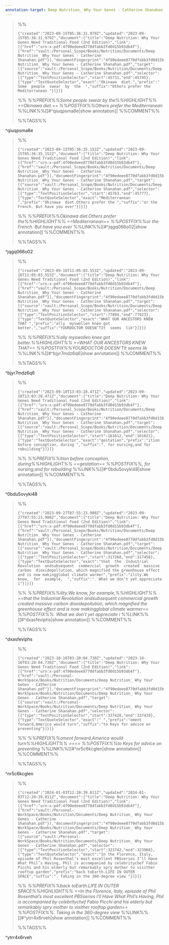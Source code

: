 ```yaml
---
annotation-target: Deep Nutrition_ Why Your Genes - Catherine Shanahan.pdf
---
```



>%%
>```annotation-json
>{"created":"2023-09-15T05:36:31.979Z","updated":"2023-09-15T05:36:31.979Z","document":{"title":"Deep Nutrition: Why Your Genes Need Traditional Food (2nd Edition)","link":[{"href":"urn:x-pdf:4f90edeee8770dfabb3fd0d15b93db4f"},{"href":"vault:/Personal_Scope/Books/Nutrition/Documents/Deep Nutrition_ Why Your Genes - Catherine Shanahan.pdf"}],"documentFingerprint":"4f90edeee8770dfabb3fd0d15b93db4f"},"uri":"vault:/Personal_Scope/Books/Nutrition/Documents/Deep Nutrition_ Why Your Genes - Catherine Shanahan.pdf","target":[{"source":"vault:/Personal_Scope/Books/Nutrition/Documents/Deep Nutrition_ Why Your Genes - Catherine Shanahan.pdf","selector":[{"type":"TextPositionSelector","start":45731,"end":45745},{"type":"TextQuoteSelector","exact":"Okinawa  diet.","prefix":"  Some  people  swear  by  the  ","suffix":"Others prefer the Mediterranean "}]}]}
>```
>%%
>*%%PREFIX%%Some  people  swear  by  the%%HIGHLIGHT%% ==Okinawa  diet.== %%POSTFIX%%Others prefer the Mediterranean*
>%%LINK%%[[#^qiuqpsma8e|show annotation]]
>%%COMMENT%%
>
>%%TAGS%%
>
^qiuqpsma8e

>%%
>```annotation-json
>{"created":"2023-09-15T05:36:35.152Z","updated":"2023-09-15T05:36:35.152Z","document":{"title":"Deep Nutrition: Why Your Genes Need Traditional Food (2nd Edition)","link":[{"href":"urn:x-pdf:4f90edeee8770dfabb3fd0d15b93db4f"},{"href":"vault:/Personal_Scope/Books/Nutrition/Documents/Deep Nutrition_ Why Your Genes - Catherine Shanahan.pdf"}],"documentFingerprint":"4f90edeee8770dfabb3fd0d15b93db4f"},"uri":"vault:/Personal_Scope/Books/Nutrition/Documents/Deep Nutrition_ Why Your Genes - Catherine Shanahan.pdf","target":[{"source":"vault:/Personal_Scope/Books/Nutrition/Documents/Deep Nutrition_ Why Your Genes - Catherine Shanahan.pdf","selector":[{"type":"TextPositionSelector","start":45763,"end":45777},{"type":"TextQuoteSelector","exact":"Mediterranean ","prefix":"Okinawa  diet.Others prefer the ","suffix":"or the French. But have you ever"}]}]}
>```
>%%
>*%%PREFIX%%Okinawa  diet.Others prefer the%%HIGHLIGHT%% ==Mediterranean== %%POSTFIX%%or the French. But have you ever*
>%%LINK%%[[#^jqgq066o02|show annotation]]
>%%COMMENT%%
>
>%%TAGS%%
>
^jqgq066o02


>%%
>```annotation-json
>{"created":"2023-09-16T11:05:03.553Z","updated":"2023-09-16T11:05:03.553Z","document":{"title":"Deep Nutrition: Why Your Genes Need Traditional Food (2nd Edition)","link":[{"href":"urn:x-pdf:4f90edeee8770dfabb3fd0d15b93db4f"},{"href":"vault:/Personal_Scope/Books/Nutrition/Documents/Deep Nutrition_ Why Your Genes - Catherine Shanahan.pdf"}],"documentFingerprint":"4f90edeee8770dfabb3fd0d15b93db4f"},"uri":"vault:/Personal_Scope/Books/Nutrition/Documents/Deep Nutrition_ Why Your Genes - Catherine Shanahan.pdf","target":[{"source":"vault:/Personal_Scope/Books/Nutrition/Documents/Deep Nutrition_ Why Your Genes - Catherine Shanahan.pdf","selector":[{"type":"TextPositionSelector","start":77894,"end":77923},{"type":"TextQuoteSelector","exact":"WHAT OUR ANCESTORS KNEW THAT ","prefix":"ally  myswollen knee got better.","suffix":"YOURDOCTOR DOESN’TIt  seems  lik"}]}]}
>```
>%%
>*%%PREFIX%%ally  myswollen knee got better.%%HIGHLIGHT%% ==WHAT OUR ANCESTORS KNEW THAT== %%POSTFIX%%YOURDOCTOR DOESN’TIt  seems  lik*
>%%LINK%%[[#^bjyr7mdz6q6|show annotation]]
>%%COMMENT%%
>
>%%TAGS%%
>
^bjyr7mdz6q6


>%%
>```annotation-json
>{"created":"2023-09-18T13:03:28.471Z","updated":"2023-09-18T13:03:28.471Z","document":{"title":"Deep Nutrition: Why Your Genes Need Traditional Food (2nd Edition)","link":[{"href":"urn:x-pdf:4f90edeee8770dfabb3fd0d15b93db4f"},{"href":"vault:/Personal_Scope/Books/Nutrition/Documents/Deep Nutrition_ Why Your Genes - Catherine Shanahan.pdf"}],"documentFingerprint":"4f90edeee8770dfabb3fd0d15b93db4f"},"uri":"vault:/Personal_Scope/Books/Nutrition/Documents/Deep Nutrition_ Why Your Genes - Catherine Shanahan.pdf","target":[{"source":"vault:/Personal_Scope/Books/Nutrition/Documents/Deep Nutrition_ Why Your Genes - Catherine Shanahan.pdf","selector":[{"type":"TextPositionSelector","start":161612,"end":161621},{"type":"TextQuoteSelector","exact":"gestation","prefix":"ition before conception, during ","suffix":", for nursing,and for rebuilding"}]}]}
>```
>%%
>*%%PREFIX%%ition before conception, during%%HIGHLIGHT%% ==gestation== %%POSTFIX%%, for nursing,and for rebuilding*
>%%LINK%%[[#^0bdu5ovyki48|show annotation]]
>%%COMMENT%%
>
>%%TAGS%%
>
^0bdu5ovyki48


>%%
>```annotation-json
>{"created":"2023-09-27T07:55:23.980Z","updated":"2023-09-27T07:55:23.980Z","document":{"title":"Deep Nutrition: Why Your Genes Need Traditional Food (2nd Edition)","link":[{"href":"urn:x-pdf:4f90edeee8770dfabb3fd0d15b93db4f"},{"href":"vault:/Personal_Scope/Books/Nutrition/Documents/Deep Nutrition_ Why Your Genes - Catherine Shanahan.pdf"}],"documentFingerprint":"4f90edeee8770dfabb3fd0d15b93db4f"},"uri":"vault:/Personal_Scope/Books/Nutrition/Documents/Deep Nutrition_ Why Your Genes - Catherine Shanahan.pdf","target":[{"source":"vault:/Personal_Scope/Books/Nutrition/Documents/Deep Nutrition_ Why Your Genes - Catherine Shanahan.pdf","selector":[{"type":"TextPositionSelector","start":317268,"end":317458},{"type":"TextQuoteSelector","exact":"that  the  Industrial  Revolution  andsubsequent  commercial  growth  created  massive  carbon  dioxidepollution, which magnified the greenhouse effect and is now makingglobal climate warmer","prefix":"ility.We  know,  for  example,  ","suffix":". What we don’t yet appreciate i"}]}]}
>```
>%%
>*%%PREFIX%%ility.We  know,  for  example,%%HIGHLIGHT%% ==that  the  Industrial  Revolution  andsubsequent  commercial  growth  created  massive  carbon  dioxidepollution, which magnified the greenhouse effect and is now makingglobal climate warmer== %%POSTFIX%%. What we don’t yet appreciate i*
>%%LINK%%[[#^dxasfeviphs|show annotation]]
>%%COMMENT%%
>
>%%TAGS%%
>
^dxasfeviphs


>%%
>```annotation-json
>{"created":"2023-10-16T03:20:04.730Z","updated":"2023-10-16T03:20:04.730Z","document":{"title":"Deep Nutrition: Why Your Genes Need Traditional Food (2nd Edition)","link":[{"href":"urn:x-pdf:4f90edeee8770dfabb3fd0d15b93db4f"},{"href":"vault:/Personal-WorkSpace/Books/Nutrition/Documents/Deep Nutrition_ Why Your Genes - Catherine Shanahan.pdf"}],"documentFingerprint":"4f90edeee8770dfabb3fd0d15b93db4f"},"uri":"vault:/Personal-WorkSpace/Books/Nutrition/Documents/Deep Nutrition_ Why Your Genes - Catherine Shanahan.pdf","target":[{"source":"vault:/Personal-WorkSpace/Books/Nutrition/Documents/Deep Nutrition_ Why Your Genes - Catherine Shanahan.pdf","selector":[{"type":"TextPositionSelector","start":337428,"end":337429},{"type":"TextQuoteSelector","exact":" ","prefix":"oment forward,America would turn","suffix":"to Keys for advice on preventing"}]}]}
>```
>%%
>*%%PREFIX%%oment forward,America would turn%%HIGHLIGHT%% ==== %%POSTFIX%%to Keys for advice on preventing*
>%%LINK%%[[#^nr5c6kcglen|show annotation]]
>%%COMMENT%%
>
>%%TAGS%%
>
^nr5c6kcglen


>%%
>```annotation-json
>{"created":"2024-01-03T12:20:39.811Z","updated":"2024-01-03T12:20:39.811Z","document":{"title":"Deep Nutrition: Why Your Genes Need Traditional Food (2nd Edition)","link":[{"href":"urn:x-pdf:4f90edeee8770dfabb3fd0d15b93db4f"},{"href":"vault:/Personal-WorkSpace/Books/Nutrition/Documents/Deep Nutrition_ Why Your Genes - Catherine Shanahan.pdf"}],"documentFingerprint":"4f90edeee8770dfabb3fd0d15b93db4f"},"uri":"vault:/Personal-WorkSpace/Books/Nutrition/Documents/Deep Nutrition_ Why Your Genes - Catherine Shanahan.pdf","target":[{"source":"vault:/Personal-WorkSpace/Books/Nutrition/Documents/Deep Nutrition_ Why Your Genes - Catherine Shanahan.pdf","selector":[{"type":"TextPositionSelector","start":323742,"end":323968},{"type":"TextQuoteSelector","exact":"In the Florence, Italy, episode of Phil Rosenthal’s most excellent PBSseries I’ll Have What Phil’s Having, Phil is accompanied by celebritychef Fabio Picchi and his elderly but remarkably spry mother to visither rooftop garden","prefix":"back toEarth.LIFE IN OUTER SPACE","suffix":". Taking in the 360-degree view "}]}]}
>```
>%%
>*%%PREFIX%%back toEarth.LIFE IN OUTER SPACE%%HIGHLIGHT%% ==In the Florence, Italy, episode of Phil Rosenthal’s most excellent PBSseries I’ll Have What Phil’s Having, Phil is accompanied by celebritychef Fabio Picchi and his elderly but remarkably spry mother to visither rooftop garden== %%POSTFIX%%. Taking in the 360-degree view*
>%%LINK%%[[#^ytrr4x6rveh|show annotation]]
>%%COMMENT%%
>
>%%TAGS%%
>
^ytrr4x6rveh
